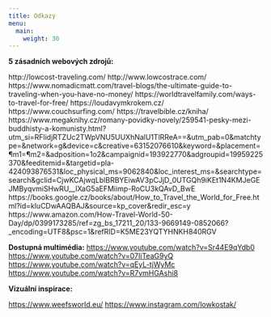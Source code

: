 ```yaml
---
title: Odkazy
menu:
  main:
    weight: 30
---
```


 **5 zásadních webových zdrojů:**
<p>
http://lowcost-traveling.com/
http://www.lowcostrace.com/
https://www.nomadicmatt.com/travel-blogs/the-ultimate-guide-to-traveling-when-you-have-no-money/
https://worldtravelfamily.com/ways-to-travel-for-free/
https://loudavymkrokem.cz/
https://www.couchsurfing.com/
https://travelbible.cz/kniha/
https://www.megaknihy.cz/romany-povidky-novely/259541-pesky-mezi-buddhisty-a-komunisty.html?utm_si=RFlidjRTZUc2TWpVNU5UUXhNalU1TlRReA==&utm_pab=0&matchtype=&network=g&device=c&creative=63152076610&keyword=&placement=&param1=&param2=&adposition=1o2&campaignid=193922770&adgroupid=19959225370&feeditemid=&targetid=pla-424093876531&loc_physical_ms=9062840&loc_interest_ms=&searchtype=search&gclid=CjwKCAjwqLblBRBYEiwAV3pCJjD_0UTGQh9iKEt1N4KMJeGEJMByqvmiSHwRU__IXaG5aEFMiimp-RoCU3kQAvD_BwE
https://books.google.cz/books/about/How_to_Travel_the_World_for_Free.html?id=kluCDwAAQBAJ&source=kp_cover&redir_esc=y
https://www.amazon.com/How-Travel-World-50-Day/dp/0399173285/ref=zg_bs_17211_20/133-9669149-0852066?_encoding=UTF8&psc=1&refRID=K5ME23YQTYHNKH840RGV </p>

**Dostupná multimédia:**
https://www.youtube.com/watch?v=Sr44E9qYdb0
https://www.youtube.com/watch?v=07IiTeaG9yQ
https://www.youtube.com/watch?v=qEyL-tjWyMc
https://www.youtube.com/watch?v=R7vmHGAshi8


**Vizuální inspirace:**

https://www.weefsworld.eu/
https://www.instagram.com/lowkostak/
</p>
